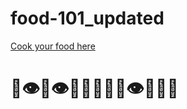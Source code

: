 # food-101_updated


[Cook your food here](https://share.streamlit.io/subha996/food-101_updated/main/food101.py)
# 🍗👁🍗👁🍗🍕🍕👀🍕👁🍗🍕👀
